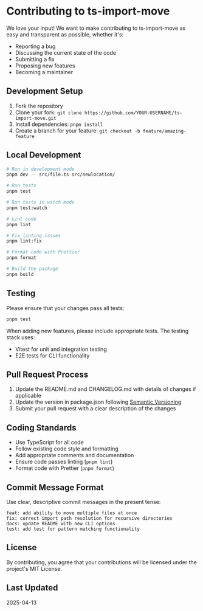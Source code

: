 # Contributing to ts-import-move

We love your input! We want to make contributing to ts-import-move as easy and transparent as possible, whether it's:

- Reporting a bug
- Discussing the current state of the code
- Submitting a fix
- Proposing new features
- Becoming a maintainer

## Development Setup

1. Fork the repository
2. Clone your fork: `git clone https://github.com/YOUR-USERNAME/ts-import-move.git`
3. Install dependencies: `pnpm install`
4. Create a branch for your feature: `git checkout -b feature/amazing-feature`

## Local Development

```bash
# Run in development mode
pnpm dev -- src/file.ts src/newlocation/

# Run tests
pnpm test

# Run tests in watch mode
pnpm test:watch

# Lint code
pnpm lint

# Fix linting issues
pnpm lint:fix

# Format code with Prettier
pnpm format

# Build the package
pnpm build
```

## Testing

Please ensure that your changes pass all tests:

```bash
pnpm test
```

When adding new features, please include appropriate tests. The testing stack uses:

- Vitest for unit and integration testing
- E2E tests for CLI functionality

## Pull Request Process

1. Update the README.md and CHANGELOG.md with details of changes if applicable
2. Update the version in package.json following [Semantic Versioning](https://semver.org/)
3. Submit your pull request with a clear description of the changes

## Coding Standards

- Use TypeScript for all code
- Follow existing code style and formatting
- Add appropriate comments and documentation
- Ensure code passes linting (`pnpm lint`)
- Format code with Prettier (`pnpm format`)

## Commit Message Format

Use clear, descriptive commit messages in the present tense:

```
feat: add ability to move multiple files at once
fix: correct import path resolution for recursive directories
docs: update README with new CLI options
test: add test for pattern matching functionality
```

## License

By contributing, you agree that your contributions will be licensed under the project's MIT License.

## Last Updated

2025-04-13 